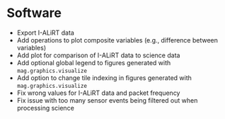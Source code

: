 # Software

- Export I-ALiRT data
- Add operations to plot composite variables (e.g., difference between variables)
- Add plot for comparison of I-ALiRT data to science data
- Add optional global legend to figures generated with `mag.graphics.visualize`
- Add option to change tile indexing in figures generated with `mag.graphics.visualize`
- Fix wrong values for I-ALiRT data and packet frequency
- Fix issue with too many sensor events being filtered out when processing science